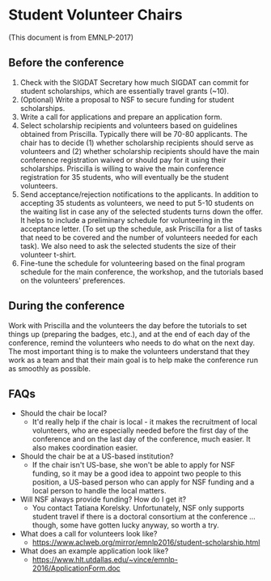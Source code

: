 # Student Volunteer Chairs

(This document is from EMNLP-2017)

## Before the conference

1. Check with the SIGDAT Secretary how much SIGDAT can commit for student scholarships, which are essentially travel grants (~10).
2. (Optional) Write a proposal to NSF to secure funding for student scholarships.
3. Write a call for applications and prepare an application form.
4. Select scholarship recipients and volunteers based on guidelines obtained from Priscilla. Typically there will be 70-80 applicants. The chair has to decide (1) whether scholarship recipients should serve as volunteers and (2) whether scholarship recipients should have the main conference registration waived or should pay for it using their scholarships. Priscilla is willing to waive the main conference registration for 35 students, who will eventually be the student volunteers.
5. Send acceptance/rejection notifications to the applicants. In addition to accepting 35 students as volunteers, we need to put 5-10 students on the waiting list in case any of the selected students turns down the offer. It helps to include a preliminary schedule for volunteering in the acceptance letter. (To set up the schedule, ask Priscilla for a list of tasks that need to be covered and the number of volunteers needed for each task). We also need to ask the selected students the size of their volunteer t-shirt.
6. Fine-tune the schedule for volunteering based on the final program schedule for the main conference, the workshop, and the tutorials based on the volunteers' preferences.

## During the conference

Work with Priscilla and the volunteers the day before the tutorials to set things up (preparing the badges, etc.), and at the end of each day of the conference, remind the volunteers who needs to do what on the next day. The most important thing is to make the volunteers understand that they work as a team and that their main goal is to help make the conference run as smoothly as possible.

## FAQs

- Should the chair be local?
  - It'd really help if the chair is local - it makes the recruitment of local volunteers, who are especially needed before the first day of the conference and on the last day of the conference, much easier. It also makes coordination easier.
- Should the chair be at a US-based institution?
  - If the chair isn't US-base, she won't be able to apply for NSF funding, so it may be a good idea to appoint two people to this position, a US-based person who can apply for NSF funding and a local person to handle the local matters.
- Will NSF always provide funding? How do I get it?
  - You contact Tatiana Korelsky. Unfortunately, NSF only supports student travel if there is a doctoral consortium at the conference ... though, some have gotten lucky anyway, so worth a try.
- What does a call for volunteers look like?
  - https://www.aclweb.org/mirror/emnlp2016/student-scholarship.html
- What does an example application look like?
  - https://www.hlt.utdallas.edu/~vince/emnlp-2016/ApplicationForm.doc

